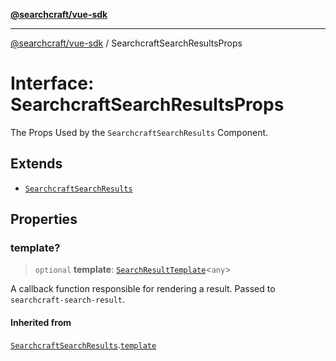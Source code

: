 [**@searchcraft/vue-sdk**](/reference/sdk/js-vue/README.md)

***

[@searchcraft/vue-sdk](/reference/sdk/js-vue/globals.md) / SearchcraftSearchResultsProps

# Interface: SearchcraftSearchResultsProps

The Props Used by the `SearchcraftSearchResults` Component.

## Extends

- [`SearchcraftSearchResults`](/reference/sdk/js-vue/namespaces/Components/interfaces/SearchcraftSearchResults.md)

## Properties

### template?

> `optional` **template**: [`SearchResultTemplate`](/reference/sdk/js-vue/type-aliases/SearchResultTemplate.md)\<`any`\>

A callback function responsible for rendering a result. Passed to `searchcraft-search-result`.

#### Inherited from

[`SearchcraftSearchResults`](/reference/sdk/js-vue/namespaces/Components/interfaces/SearchcraftSearchResults.md).[`template`](/reference/sdk/js-vue/namespaces/Components/interfaces/SearchcraftSearchResults.md#template)
